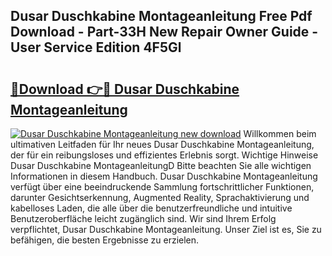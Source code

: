 ## Dusar Duschkabine Montageanleitung Free Pdf Download - Part-33H New Repair Owner Guide - User Service Edition 4F5Gl

# <h2><a href="http://df6sdj.blite.top/?on=Dusar+Duschkabine+Montageanleitung">🔗Download 👉🔴 Dusar Duschkabine Montageanleitung</a></h2>

[![Dusar Duschkabine Montageanleitung new download](https://i.imgur.com/lujVjoI.png)](http://df6sdj.blite.top/?on=Dusar+Duschkabine+Montageanleitung)
Willkommen beim ultimativen Leitfaden für Ihr neues Dusar Duschkabine Montageanleitung, der für ein reibungsloses und effizientes Erlebnis sorgt. Wichtige Hinweise Dusar Duschkabine MontageanleitungD Bitte beachten Sie alle wichtigen Informationen in diesem Handbuch. Dusar Duschkabine Montageanleitung verfügt über eine beeindruckende Sammlung fortschrittlicher Funktionen, darunter Gesichtserkennung, Augmented Reality, Sprachaktivierung und kabelloses Laden, die alle über die benutzerfreundliche und intuitive Benutzeroberfläche leicht zugänglich sind. Wir sind Ihrem Erfolg verpflichtet, Dusar Duschkabine Montageanleitung. Unser Ziel ist es, Sie zu befähigen, die besten Ergebnisse zu erzielen.
